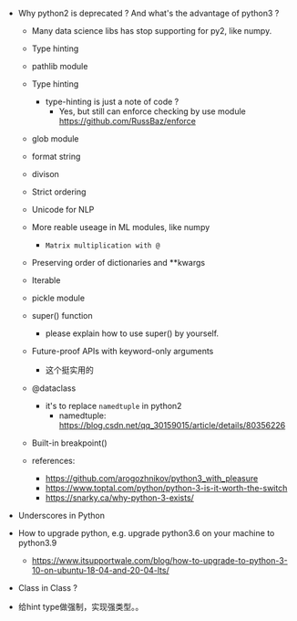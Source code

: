 - Why python2 is deprecated ? And what's the advantage of python3 ?
  - Many data science libs has stop supporting for py2, like numpy.
  - Type hinting
  - pathlib module
  - Type hinting
    - type-hinting is just a note of code ?
      - Yes, but still can enforce checking by use module https://github.com/RussBaz/enforce
  - glob module
  - format string
  - divison
  - Strict ordering
  - Unicode for NLP
  - More reable useage in ML modules, like numpy
    - `Matrix multiplication with @`
  - Preserving order of dictionaries and **kwargs
  - Iterable
  - pickle module
  - super() function
    - please explain how to use super() by yourself.
  - Future-proof APIs with keyword-only arguments
    - 这个挺实用的
  - @dataclass
    - it's to replace `namedtuple` in python2
      - namedtuple: https://blog.csdn.net/qq_30159015/article/details/80356226
  - Built-in breakpoint()

  - references:
    - https://github.com/arogozhnikov/python3_with_pleasure
    - https://www.toptal.com/python/python-3-is-it-worth-the-switch
    - https://snarky.ca/why-python-3-exists/


- Underscores in Python

- How to upgrade python, e.g. upgrade python3.6 on your machine to python3.9
  - https://www.itsupportwale.com/blog/how-to-upgrade-to-python-3-10-on-ubuntu-18-04-and-20-04-lts/

- Class in Class ?

- 给hint type做强制，实现强类型。。